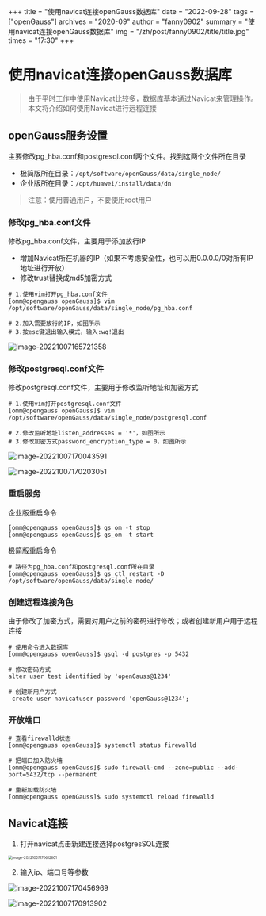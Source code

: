 +++
title = "使用navicat连接openGauss数据库"
date = "2022-09-28"
tags =  ["openGauss"]
archives = "2020-09"
author = "fanny0902"
summary = "使用navicat连接openGauss数据库"
img = "/zh/post/fanny0902/title/title.jpg"
times = "17:30"
+++

# 使用navicat连接openGauss数据库

> 由于平时工作中使用Navicat比较多，数据库基本通过Navicat来管理操作。本文将介绍如何使用Navicat进行远程连接

## openGauss服务设置

主要修改pg_hba.conf和postgresql.conf两个文件。找到这两个文件所在目录

- 极简版所在目录：`/opt/software/openGauss/data/single_node/`
- 企业版所在目录：`/opt/huawei/install/data/dn`

> 注意：使用普通用户，不要使用root用户



### 修改pg_hba.conf文件

修改pg_hba.conf文件，主要用于添加放行IP

- 增加Navicat所在机器的IP（如果不考虑安全性，也可以用0.0.0.0/0对所有IP地址进行开放）
- 修改trust替换成md5加密方式

```shell
# 1.使用vim打开pg_hba.conf文件
[omm@opengauss openGauss]$ vim /opt/software/openGauss/data/single_node/pg_hba.conf

# 2.加入需要放行的IP，如图所示
# 3.按esc键退出输入模式，输入:wq!退出
```

![image-20221007165721358](figures/image-20221007165721358.png)



### 修改postgresql.conf文件

修改postgresql.conf文件，主要用于修改监听地址和加密方式

```shell
# 1.使用vim打开postgresql.conf文件
[omm@opengauss openGauss]$ vim /opt/software/openGauss/data/single_node/postgresql.conf

# 2.修改监听地址listen_addresses = '*'，如图所示
# 3.修改加密方式password_encryption_type = 0，如图所示
```

![image-20221007170043591](.\figures\image-20221007170043591.png)

![image-20221007170203051](.\figures\image-20221007170203051.png)

### 重启服务

企业版重启命令

```shell
[omm@opengauss openGauss]$ gs_om -t stop
[omm@opengauss openGauss]$ gs_om -t start
```

极简版重启命令

```shell
# 路径为pg_hba.conf和postgresql.conf所在目录
[omm@opengauss openGauss]$ gs_ctl restart -D /opt/software/openGauss/data/single_node/
```



### 创建远程连接角色

由于修改了加密方式，需要对用户之前的密码进行修改；或者创建新用户用于远程连接

```shell
# 使用命令进入数据库
[omm@opengauss openGauss]$ gsql -d postgres -p 5432

# 修改密码方式
alter user test identified by 'openGauss@1234'

# 创建新用户方式
 create user navicatuser password 'openGauss@1234';
```





### 开放端口

```shell
# 查看firewalld状态
[omm@opengauss openGauss]$ systemctl status firewalld  		

# 把端口加入防火墙
[omm@opengauss openGauss]$ sudo firewall-cmd --zone=public --add-port=5432/tcp --permanent

# 重新加载防火墙
[omm@opengauss openGauss]$ sudo systemctl reload firewalld
```





## Navicat连接

1. 打开navicat点击新建连接选择postgresSQL连接

<img src=".\figures\image-20221007170612801.png" alt="image-20221007170612801" style="zoom:50%;" />

2. 输入ip、端口号等参数

![image-20221007170456969](.\figures\image-20221007170456969.png)

![image-20221007170913902](.\figures\image-20221007170913902.png)